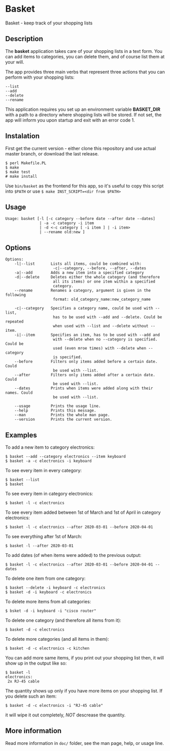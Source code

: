 # Basket

Basket - keep track of your shopping lists

## Description

The **basket** application takes care of your shopping lists in a text form. You 
can add items to categories, you can delete them, and of course list them at 
your will.

The app provides three main verbs that represent three actions that you can 
perform with your shopping lists:

```
--list
--add
--delete
--rename
```

This application requires you set up an environment variable **BASKET_DIR** with 
a path to a directory where shopping lists will be stored. If not set, the app 
will inform you upon startup and exit with an error code 1.

## Instalation

First get the current version - either clone this repository and use actual master branch, or download the last release.

```
$ perl Makefile.PL
$ make
$ make test
# make install
```

Use `bin/basket` as the frontend for this app, so it's useful to copy this script into `$PATH` or use `$ make INST_SCRIPT=<dir from $PATH>`

## Usage

```
Usage: basket [-l [-c category --before date --after date --dates]
               | -a -c category -i item
               | -d <-c category [ -i item ] | -i item>
               | --rename old:new ]
```

## Options

```
Options:
    -l|--list       Lists all items, could be combined with:
                     -c|--category, --before, --after, --dates
    -a|--add        Adds a new item into a specified category
    -d|--delete     Deletes either the whole category (and therefore
                     all its items) or one item within a specified
                     category.
    --rename        Renames a category, argument is given in the following
                     format: old_category_name:new_category_name

    -c|--category   Specifies a category name, could be used with --list,
                     has to be used with --add and --delete. Could be repeated
                     when used with --list and --delete without --item.
    -i|--item       Specifies an item, has to be used with --add and
                     with --delete when no --category is specified. Could be 
                     used (even mroe times) with --delete when --category
                     is specified.
    --before        Filters only items added before a certain date. Could 
                     be used with --list.
    --after         Filters only items added after a certain date. Could 
                     be used with --list.
    --dates         Prints when items were added along with their names. Could 
                     be used with --list.

    --usage         Prints the usage line.
    --help          Prints this message.
    --man           Prints the whole man page.
    --version       Prints the current version.
```

## Examples

To add a new item to category electronics:

```
$ basket --add --category electronics --item keyboard
$ basket -a -c electronics -i keyboard
```

To see every item in every category:

```
$ basket --list
$ basket
```

To see every item in category electronics:

```
$ basket -l -c electronics
```

To see every item added between 1st of March and 1st of April 
in category electronics:
```
$ basket -l -c electronics --after 2020-03-01 --before 2020-04-01
```

To see everything after 1st of March:

```
$ basket -l --after 2020-03-01
```

To add dates (of when items were added) to the previous output:

```
$ basket -l -c electronics --after 2020-03-01 --before 2020-04-01 --dates
```

To delete one item from one category:

```
$ basket --delete -i keyboard -c electronics
$ basket -d -i keyboard -c electronics
```

To delete more items from all categories:

```
$ bsket -d -i keyboard -i "cisco router"
```

To delete one category (and therefore all items from it):
```
$ basket -d -c electronics
```

To delete more categories (and all items in them):

```
$ basket -d -c electronics -c kitchen
```

You can add more same items, if you print out your shopping list then, 
it will show up in the output like so:

```
$ basket -l
electronics:
 2x RJ-45 cable
```

The quantity shows up only if you have more items on your shopping list.
If you delete such an item:

```
$ basket -d -c electronics -i "RJ-45 cable"
```

it will wipe it out completely, _NOT_ descrease the quantity.

## More information

Read more information in `doc/` folder, see the man page, help, or usage line.